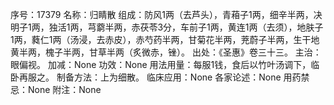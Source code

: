 序号：17379
名称：归睛散
组成：防风1两（去芦头），青葙子1两，细辛半两，决明子1两，独活1两，芎藭半两，赤茯苓3分，车前子1两，黄连1两（去须），地肤子1两，蕤仁1两（汤浸，去赤皮），赤芍药半两，甘菊花半两，茺蔚子半两，生干地黄半两，槐子半两，甘草半两（炙微赤，锉）。
出处：《圣惠》卷三十三。
主治：眼偏视。
加减：None
功效：None
用法用量：每服1钱，食后以竹叶汤调下，临卧再服之。
制备方法：上为细散。
临床应用：None
各家论述：None
用药禁忌：None
附注：None
